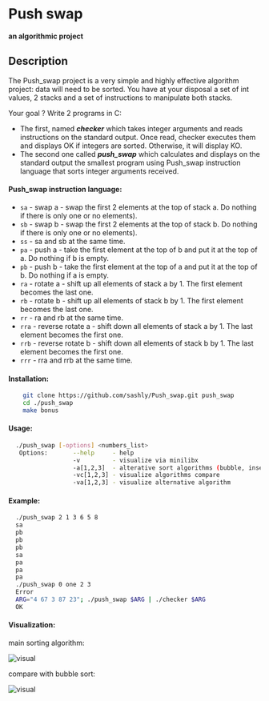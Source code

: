 # Push swap
__an algorithmic project__
## Description
The Push_swap project is a very simple and highly effective algorithm project: data will
need to be sorted. You have at your disposal a set of int values, 2 stacks and a set of
instructions to manipulate both stacks.<br/>

Your goal ? Write 2 programs in C:
* The first, named ***checker*** which takes integer arguments and reads instructions on
the standard output. Once read, checker executes them and displays OK if integers
are sorted. Otherwise, it will display KO.
* The second one called ***push_swap*** which calculates and displays on the standard
output the smallest program using Push_swap instruction language that sorts integer
arguments received.

#### Push_swap instruction language:
* `sa` - swap a - swap the first 2 elements at the top of stack a. Do nothing if there
  is only one or no elements).
* `sb` - swap b - swap the first 2 elements at the top of stack b. Do nothing if there
  is only one or no elements).
* `ss` - sa and sb at the same time.
* `pa` - push a - take the first element at the top of b and put it at the top of a. Do
  nothing if b is empty.
* `pb` - push b - take the first element at the top of a and put it at the top of b. Do
  nothing if a is empty.
* `ra` - rotate a - shift up all elements of stack a by 1. The first element becomes
  the last one.
* `rb` - rotate b - shift up all elements of stack b by 1. The first element becomes
  the last one.
* `rr` - ra and rb at the same time.
* `rra` - reverse rotate a - shift down all elements of stack a by 1. The last element
  becomes the first one.
* `rrb` - reverse rotate b - shift down all elements of stack b by 1. The last element
  becomes the first one.
* `rrr` - rra and rrb at the same time.

#### Installation:
```bash
    git clone https://github.com/sashly/Push_swap.git push_swap
    cd ./push_swap
    make bonus
```
#### Usage:
```bash
  ./push_swap [-options] <numbers_list>
   Options:       --help     - help
                  -v         - visualize via minilibx
                  -a[1,2,3]  - alterative sort algorithms (bubble, insertion and selection sort)
                  -vc[1,2,3] - visualize algorithms compare
                  -va[1,2,3] - visualize alternative algorithm
```
#### Example:
```bash
  ./push_swap 2 1 3 6 5 8
  sa
  pb
  pb
  pb
  sa
  pa
  pa
  pa
  ./push_swap 0 one 2 3
  Error
  ARG="4 67 3 87 23"; ./push_swap $ARG | ./checker $ARG
  OK
```
#### Visualization:
main sorting algorithm:

![visual](./_vis/gif/vis00_1.gif)

compare with bubble sort:

![visual](./_vis/gif/vis01.gif)


